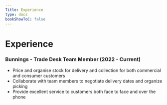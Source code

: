 ```yaml
---
Title: Experience
type: docs
bookShowToC: false
---
```


# Experience

### Bunnings - Trade Desk Team Member (2022 - Current)

- Price and organise stock for delivery and collection for both commercial and consumer customers
- Collaborate with team members to negotiate delivery dates and organize picking
- Provide excellent service to customers both face to face and over the phone
